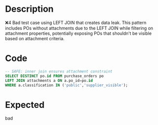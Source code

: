 # Description
❌4 Bad test case using LEFT JOIN that creates data leak. This pattern includes POs without attachments due to the LEFT JOIN while filtering on attachment properties, potentially exposing POs that shouldn't be visible based on attachment criteria.

# Code
```sql
-- SAFE: inner join ensures attachment constraint
SELECT DISTINCT po.id FROM purchase_orders po
LEFT JOIN attachments a ON a.po_id=po.id
WHERE a.classification IN ('public','supplier_visible');
```

# Expected
bad
